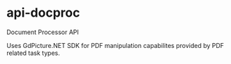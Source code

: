 # api-docproc

Document Processor API

Uses GdPicture.NET SDK for PDF manipulation capabilites provided by PDF related task types.
